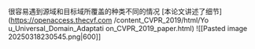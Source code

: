 很容易遇到源域和目标域所覆盖的种类不同的情况 [本论文讲述了细节](https://openaccess.thecvf.com /content_CVPR_2019/html/Yo u_Universal_Domain_Adaptati on_CVPR_2019_paper.html)
![[Pasted image 20250318230545.png|600]]
